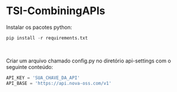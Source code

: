 # TSI-CombiningAPIs

Instalar os pacotes python:
```py 
pip install -r requirements.txt
```

<br/>

Criar um arquivo chamado config.py no diretório api-settings com o seguinte conteúdo:
```py
API_KEY = 'SUA_CHAVE_DA_API'
API_BASE = 'https://api.nova-oss.com/v1'
```
